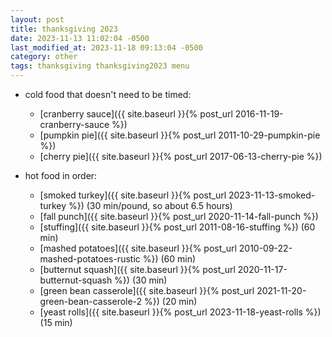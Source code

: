 ```yaml
---
layout: post
title: thanksgiving 2023
date: 2023-11-13 11:02:04 -0500
last_modified_at: 2023-11-18 09:13:04 -0500
category: other
tags: thanksgiving thanksgiving2023 menu
---
```


* cold food that doesn't need to be timed:
  * [cranberry sauce]({{ site.baseurl }}{% post_url 2016-11-19-cranberry-sauce %})
  * [pumpkin pie]({{ site.baseurl }}{% post_url 2011-10-29-pumpkin-pie %})
  * [cherry pie]({{ site.baseurl }}{% post_url 2017-06-13-cherry-pie %})

* hot food in order:
  * [smoked turkey]({{ site.baseurl }}{% post_url 2023-11-13-smoked-turkey %})
      (30 min/pound, so about 6.5 hours)
  * [fall punch]({{ site.baseurl }}{% post_url 2020-11-14-fall-punch %})
  * [stuffing]({{ site.baseurl }}{% post_url 2011-08-16-stuffing %})
      (60 min)
  * [mashed potatoes]({{ site.baseurl }}{% post_url 2010-09-22-mashed-potatoes-rustic %})
      (60 min)
  * [butternut squash]({{ site.baseurl }}{% post_url 2020-11-17-butternut-squash %})
      (30 min)
  * [green bean casserole]({{ site.baseurl }}{% post_url 2021-11-20-green-bean-casserole-2 %})
      (20 min)
  * [yeast rolls]({{ site.baseurl }}{% post_url 2023-11-18-yeast-rolls %})
      (15 min)
